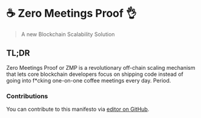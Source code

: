 # ☕️ Zero Meetings Proof 👌
> A new Blockchain Scalability Solution

## TL;DR
Zero Meetings Proof or ZMP is a revolutionary off-chain scaling mechanism that lets core blockchain developers focus on shipping code instead of going into f*cking one-on-one coffee meetings every day. Period.

### Contributions
You can contribute to this manifesto via [editor on GitHub](https://github.com/ksaitor/zeromeetingsproof/edit/master/README.md).
